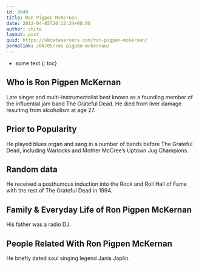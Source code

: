 ```yaml
---
id: 2648
title: Ron Pigpen McKernan
date: 2012-04-05T20:12:24+00:00
author: chito
layout: post
guid: https://ukdataservers.com/ron-pigpen-mckernan/
permalink: /04/05/ron-pigpen-mckernan/
---
```


* some text
{: toc}
          
          
## Who is  Ron Pigpen McKernan
                  
                  
                  
Late singer and multi-instrumentalist best known as a founding member of the influential jam band The Grateful Dead. He died from liver damage resulting from alcoholism at age 27.
                  
                
                
                
## Prior to Popularity 
                  
                  
                  
He played blues organ and sang in a number of bands before The Grateful Dead, including Warlocks and Mother McCree&#8217;s Uptown Jug Champions.
                  
                
                
                
## Random data 
                  
                  
                  
He received a posthumous induction into the Rock and Roll Hall of Fame with the rest of The Grateful Dead in 1994.
                  
                
                
                
## Family & Everyday Life of Ron Pigpen McKernan
                  
                  
                  
His father was a radio DJ.
                  
                
                
                
## People Related With  Ron Pigpen McKernan
                  
                  
                  
He briefly dated soul singing legend Janis Joplin.
                  
                
              
            
          
          
          
    
    
  
